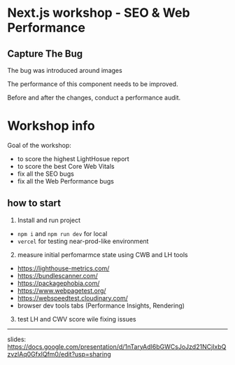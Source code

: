 # Next.js workshop - SEO & Web Performance

## Capture The Bug

The bug was introduced around images

The performance of this component needs to be improved.

Before and after the changes, conduct a performance audit.

# Workshop info

Goal of the workshop:

- to score the highest LightHosue report
- to score the best Core Web Vitals
- fix all the SEO bugs
- fix all the Web Performance bugs

## how to start

1.  Install and run project

- `npm i` and `npm run dev` for local
- `vercel` for testing near-prod-like environment

2.  measure initial perfomarmce state using CWB and LH tools

- https://lighthouse-metrics.com/
- https://bundlescanner.com/
- https://packagephobia.com/
- https://www.webpagetest.org/
- https://webspeedtest.cloudinary.com/
- browser dev tools tabs (Performance Insights, Rendering)

3.  test LH and CWV score wile fixing issues

---

slides: https://docs.google.com/presentation/d/1nTaryAdI6bGWCsJoJzd21NCjIxbQzvzlAq0GfxlQfm0/edit?usp=sharing
